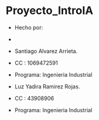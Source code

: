 # Proyecto_IntroIA

- Hecho por:
-
- Santiago Alvarez Arrieta.
- CC : 1069472591
- Programa: Ingenieria Industrial

- Luz Yadira Ramirez Rojas.
- CC : 43908906
- Programa: Ingenieria Industrial
